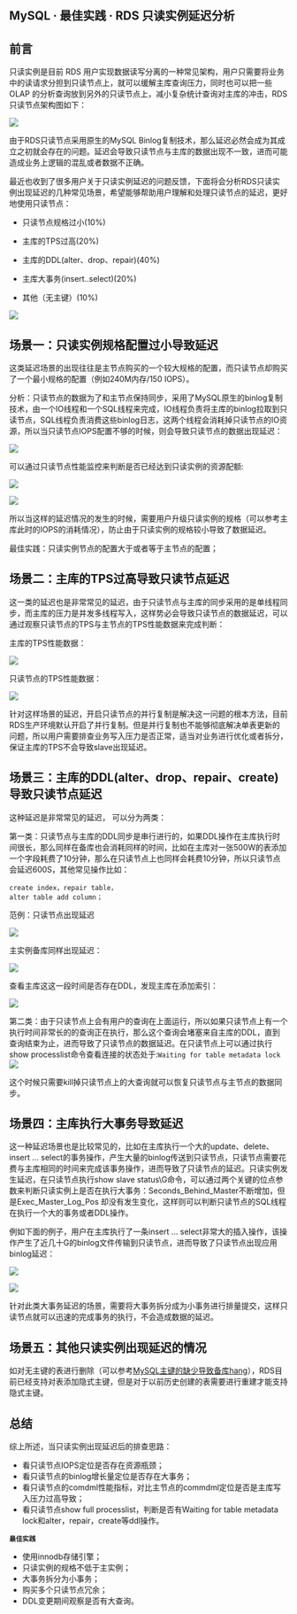## MySQL · 最佳实践 · RDS 只读实例延迟分析


    
## 前言

只读实例是目前 RDS 用户实现数据读写分离的一种常见架构，用户只需要将业务中的读请求分担到只读节点上，就可以缓解主库查询压力，同时也可以把一些 OLAP 的分析查询放到另外的只读节点上，减小复杂统计查询对主库的冲击，RDS只读节点架构图如下：  


![][0]  


由于RDS只读节点采用原生的MySQL Binlog复制技术，那么延迟必然会成为其成立之初就会存在的问题。延迟会导致只读节点与主库的数据出现不一致，进而可能造成业务上逻辑的混乱或者数据不正确。  


最近也收到了很多用户关于只读实例延迟的问题反馈，下面将会分析RDS只读实例出现延迟的几种常见场景，希望能够帮助用户理解和处理只读节点的延迟，更好地使用只读节点：  


* 只读节点规格过小(10%)  

  
* 主库的TPS过高(20%)  

  
* 主库的DDL(alter、drop、repair)(40%)  

  
* 主库大事务(insert..select)(20%)  

  
* 其他（无主键）(10%)  



![][1]  

## 场景一：只读实例规格配置过小导致延迟


这类延迟场景的出现往往是主节点购买的一个较大规格的配置，而只读节点却购买了一个最小规格的配置（例如240M内存/150 IOPS）。  


分析：只读节点的数据为了和主节点保持同步，采用了MySQL原生的binlog复制技术，由一个IO线程和一个SQL线程来完成，IO线程负责将主库的binlog拉取到只读节点，SQL线程负责消费这些binlog日志，这两个线程会消耗掉只读节点的IO资源，所以当只读节点IOPS配置不够的时候，则会导致只读节点的数据出现延迟：  


![][2]  


可以通过只读节点性能监控来判断是否已经达到只读实例的资源配额:  


![][3]  


![][4]  


所以当这样的延迟情况的发生的时候，需要用户升级只读实例的规格（可以参考主库此时的IOPS的消耗情况），防止由于只读实例的规格较小导致了数据延迟。  


最佳实践：只读实例节点的配置大于或者等于主节点的配置；  

## 场景二：主库的TPS过高导致只读节点延迟


这一类的延迟也是非常常见的延迟，由于只读节点与主库的同步采用的是单线程同步，而主库的压力是并发多线程写入，这样势必会导致只读节点的数据延迟，可以通过观察只读节点的TPS与主节点的TPS性能数据来完成判断：  


主库的TPS性能数据：  


![][5]  


只读节点的TPS性能数据：  


![][6]  


针对这样场景的延迟，开启只读节点的并行复制是解决这一问题的根本方法，目前RDS生产环境默认开启了并行复制。但是并行复制也不能够彻底解决单表更新的问题，所以用户需要排查业务写入压力是否正常，适当对业务进行优化或者拆分，保证主库的TPS不会导致slave出现延迟。  

## 场景三：主库的DDL(alter、drop、repair、create)导致只读节点延迟


这种延迟是非常常见的延迟， 可以分为两类：  


第一类：只读节点与主库的DDL同步是串行进行的，如果DDL操作在主库执行时间很长，那么同样在备库也会消耗同样的时间，比如在主库对一张500W的表添加一个字段耗费了10分钟，那么在只读节点上也同样会耗费10分钟，所以只读节点会延迟600S，其他常见操作比如：  

```LANG
create index，repair table，
alter table add column；

```


范例：只读节点出现延迟  


![][7]  


主实例备库同样出现延迟：  


![][8]  


查看主库这这一段时间是否存在DDL，发现主库在添加索引：  


![][9]  


第二类：由于只读节点上会有用户的查询在上面运行，所以如果只读节点上有一个执行时间非常长的的查询正在执行，那么这个查询会堵塞来自主库的DDL，直到查询结束为止，进而导致了只读节点的数据延迟。在只读节点上可以通过执行show processlist命令查看连接的状态处于:`Waiting for table metadata lock`![][10]  


这个时候只需要kill掉只读节点上的大查询就可以恢复只读节点与主节点的数据同步。  

## 场景四：主库执行大事务导致延迟


这一种延迟场景也是比较常见的，比如在主库执行一个大的update、delete、insert … select的事务操作，产生大量的binlog传送到只读节点，只读节点需要花费与主库相同的时间来完成该事务操作，进而导致了只读节点的延迟。只读实例发生延迟，在只读节点执行show slave status\G命令，可以通过两个关键的位点参数来判断只读实例上是否在执行大事务：Seconds_Behind_Master不断增加，但是Exec_Master_Log_Pos 却没有发生变化，这样则可以判断只读节点的SQL线程在执行一个大的事务或者DDL操作。  


例如下面的例子，用户在主库执行了一条insert … select非常大的插入操作，该操作产生了近几十G的binlog文件传输到只读节点，进而导致了只读节点出现应用binlog延迟：  


![][11]  


![][12]  


针对此类大事务延迟的场景，需要将大事务拆分成为小事务进行排量提交，这样只读节点就可以迅速的完成事务的执行，不会造成数据的延迟。  

## 场景五：其他只读实例出现延迟的情况


如对无主键的表进行删除（可以参考[MySQL主键的缺少导致备库hang][13]），RDS目前已经支持对表添加隐式主键，但是对于以前历史创建的表需要进行重建才能支持隐式主键。  

## 总结

综上所述，当只读实例出现延迟后的排查思路：  


* 看只读节点IOPS定位是否存在资源瓶颈；
* 看只读节点的binlog增长量定位是否存在大事务；
* 看只读节点的comdml性能指标，对比主节点的commdml定位是否是主库写入压力过高导致；
* 看只读节点show full processlist，判断是否有Waiting for table metadata lock和alter，repair，create等ddl操作。

 **`最佳实践`**   


* 使用innodb存储引擎；
* 只读实例的规格不低于主实例；
* 大事务拆分为小事务；
* 购买多个只读节点冗余；
* DDL变更期间观察是否有大查询。



[13]: https://yq.aliyun.com/articles/9066
[0]: http://img4.tbcdn.cn/L1/461/1/a518d69f97eba439223723b6d52a6190024490e5
[1]: http://img3.tbcdn.cn/L1/461/1/5970648db169633ea35733b8eed06084e4cb0a3e
[2]: http://img4.tbcdn.cn/L1/461/1/3a299caa1994347806c9d6e300206dee1c6c3c03
[3]: http://img2.tbcdn.cn/L1/461/1/8d27619f9192489c7e692694b9c874a8fdad4593
[4]: http://img3.tbcdn.cn/L1/461/1/7a585ec3a31541f6c99efafffc2fcf3d53804879
[5]: http://img2.tbcdn.cn/L1/461/1/37f6fd7fe01a0737dc451bf42713b613ff259e13
[6]: http://img1.tbcdn.cn/L1/461/1/003d57df35c5ce4775be360751856838cbb93fe2
[7]: http://img4.tbcdn.cn/L1/461/1/93fd3efa8a8b2d2a4c18316720958237ca7c17ea
[8]: http://img4.tbcdn.cn/L1/461/1/bbae1e0aa5a806aac1ecc2ed075d4df702df4f2e
[9]: http://img4.tbcdn.cn/L1/461/1/f988134d07f8608402ae680c29f2ce8b777575c0
[10]: http://img2.tbcdn.cn/L1/461/1/003943f5fa8f8d86e12ed7ef918d61b128c75fa4
[11]: http://img1.tbcdn.cn/L1/461/1/1cbee1fc9a79dfc581803ae159e01825fd35ba83
[12]: http://img2.tbcdn.cn/L1/461/1/7f0dd91056e48cd4513fc1cab07bbdd5ca1422f8